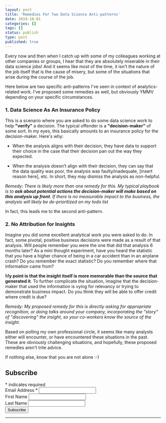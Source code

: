```yaml
---
layout: post
title: 'Remedies For Two Data Science Anti-patterns'
date: 2019-10-01 
categories: []
tags: []
status: publish
type: post
published: true
---
```


Every now and then when I catch up with some of my colleagues working at other companies or groups, I hear that they are absolutely miserable in their data science jobs! And it seems like most of the time, it isn't the nature of the job itself that is the cause of misery, but some of the situations that arise during the course of the job.

Here below are two specific anti-patterns I've seen in context of analytics-related work. I've proposed some remedies as well, but obviously YMMV depending on your specific circumstances.

### 1. Data Science As An Insurance Policy
This is a scenario where you are asked to do some data science work to help **"verify"** a decision. The typical offender is a **"decision-maker"** of some sort. In my eyes, this basically amounts to an insurance policy for the decision-maker. Here's why:

- When the analysis aligns with their decision, they have data to support their choice in the case that their decision pan out the way they expected.

- When the analysis doesn't align with their decision, they can say that the data quality was poor, the analysis was faulty/inadequate, [insert reason here], etc. In short, they may dismiss the analysis as non-helpful.

*Remedy: There is likely more than one remedy for this. My typical playbook is to **ask about potential actions the decision-maker will make based on this analysis up front**. If there is no measurable impact to the business, the analysis will likely be de-prioritized on my todo list*

In fact, this leads me to the second anti-pattern.

### 2. No Attribution for Insights
Imagine you did some excellent analytical work you were asked to do. In fact, some pivotal, positive business decisions were made as a result of that analysis. Will people remember you were the one that did that analysis 6 months later? As a mini thought experiment, have you heard the statistic that you have a higher chance of being in a car accident than in an airplane crash? Do you remember the exact statistic? Do you remember where that information came from?

M**y point is that the insight itself is more memorable than the source that generated it**. To further complicate the situation, imagine that the decision-maker that used the information is vying for relevancy or trying to demonstrate business impact. Do you think they will be able to offer credit where credit is due?

*Remedy: My proposed remedy for this is directly asking for appropriate recognition, or doing talks around your company, incorporating the "story" of "discovering" the insight, so your co-workers know the source of the insight.*

Based on polling my own professional circle, it seems like many analysts either will encounter, or have encountered these situations in the past. These are obviously challenging situations, and hopefully, these proposed remedies aren't trite advice. 

If nothing else, know that you are not alone :-)


<link href="//cdn-images.mailchimp.com/embedcode/classic-10_7.css" rel="stylesheet" type="text/css">
<div id="mc_embed_signup">
<form action="https://nikhilgopal.us7.list-manage.com/subscribe/post?u=b0b52489b0b8cc0e8222a8c2a&amp;id=7c04e611ce" method="post" id="mc-embedded-subscribe-form" name="mc-embedded-subscribe-form" class="validate" target="_blank" novalidate>
    <div id="mc_embed_signup_scroll">
	<h2>Subscribe</h2>
<div class="indicates-required"><span class="asterisk">*</span> indicates required</div>
<div class="mc-field-group">
	<label for="mce-EMAIL">Email Address  <span class="asterisk">*</span>
</label>
	<input type="email" value="" name="EMAIL" class="required email" id="mce-EMAIL">
</div>
<div class="mc-field-group">
	<label for="mce-FNAME">First Name </label>
	<input type="text" value="" name="FNAME" class="" id="mce-FNAME">
</div>
<div class="mc-field-group">
	<label for="mce-LNAME">Last Name </label>
	<input type="text" value="" name="LNAME" class="" id="mce-LNAME">
</div>
	<div id="mce-responses" class="clear">
		<div class="response" id="mce-error-response" style="display:none"></div>
		<div class="response" id="mce-success-response" style="display:none"></div>
	</div>    <!-- real people should not fill this in and expect good things - do not remove this or risk form bot signups-->
    <div style="position: absolute; left: -5000px;" aria-hidden="true"><input type="text" name="b_b0b52489b0b8cc0e8222a8c2a_7c04e611ce" tabindex="-1" value=""></div>
    <div class="clear"><input type="submit" value="Subscribe" name="subscribe" id="mc-embedded-subscribe" class="button"></div>
    </div>
</form>
</div>
<script type='text/javascript' src='//s3.amazonaws.com/downloads.mailchimp.com/js/mc-validate.js'></script><script type='text/javascript'>(function($) {window.fnames = new Array(); window.ftypes = new Array();fnames[0]='EMAIL';ftypes[0]='email';fnames[1]='FNAME';ftypes[1]='text';fnames[2]='LNAME';ftypes[2]='text';fnames[3]='ADDRESS';ftypes[3]='address';fnames[4]='PHONE';ftypes[4]='phone';}(jQuery));var $mcj = jQuery.noConflict(true);</script>
<!--End mc_embed_signup-->


-------
